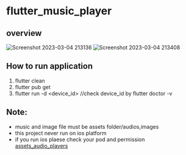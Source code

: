 # flutter_music_player
## overview

![Screenshot 2023-03-04 213136](https://user-images.githubusercontent.com/62875771/222914274-96c6efd6-68e4-46b7-bb08-fe31b209351e.png) ![Screenshot 2023-03-04 213408](https://user-images.githubusercontent.com/62875771/222914306-79398065-194b-4d3b-8977-3c8140c9bf9d.png)

## How to run application
1. flutter clean
2. flutter pub get 
3. flutter run -d <device_id> //check device_id by flutter doctor -v

## Note:
- music and image file must be assets folder/audios,images
- this project never run on ios platform
- if you run ios plaese check your pod and permission [assets_audio_players](https://pub.dev/packages/assets_audio_player)
